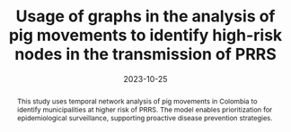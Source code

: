---
title:          "Usage of graphs in the analysis of pig movements to identify high-risk nodes in the transmission of PRRS"
date:           2023-10-25
selected:       false
pub:            "Revista Colombiana de Ciencias Pecuarias, Vol. 37(1), 2024"
pub_date:       "2024"
abstract: >-
  This study uses temporal network analysis of pig movements in Colombia to identify municipalities at higher risk of PRRS. The model enables prioritization for epidemiological surveillance, supporting proactive disease prevention strategies.

cover:          /assets/images/covers/prrs.webp

type: "abstract"
authors:
  - Fausto Moreno
  - Cristian Pulido
  - Francisco Gómez
  - Andrés J. Bermúdez
  - María F. Naranjo
  - Mario E. Peña
  - Fernando Rojas
links:
  Paper: https://revistas.udea.edu.co/index.php/rccp/article/view/356626/20813735
---